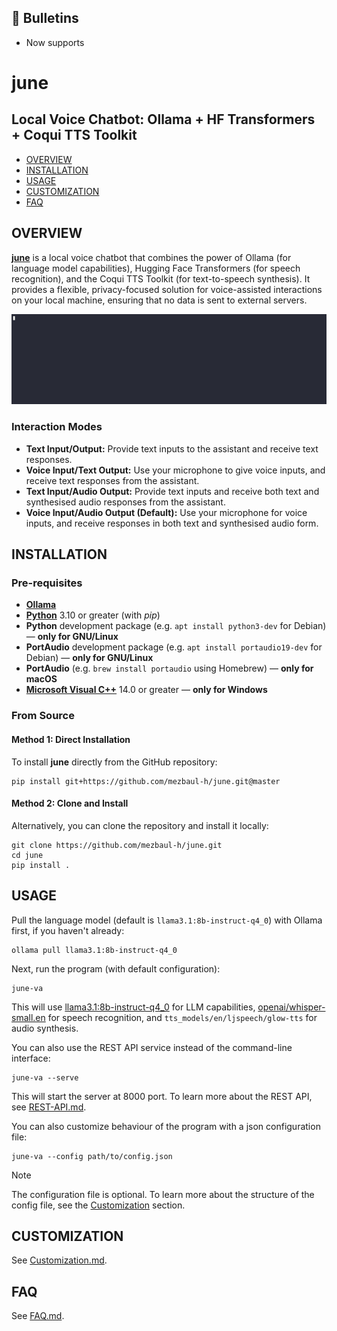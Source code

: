 ## 📣 Bulletins

- Now supports

# june

## Local Voice Chatbot: Ollama + HF Transformers + Coqui TTS Toolkit

- [OVERVIEW](#overview)
- [INSTALLATION](#installation)
- [USAGE](#usage)
- [CUSTOMIZATION](#customization)
- [FAQ](#faq)


## OVERVIEW

[**june**](https://github.com/mezbaul-h/june) is a local voice chatbot that combines the power of Ollama (for language model capabilities), Hugging Face Transformers (for speech recognition), and the Coqui TTS Toolkit (for text-to-speech synthesis). It provides a flexible, privacy-focused solution for voice-assisted interactions on your local machine, ensuring that no data is sent to external servers.

![demo-text-only-interaction](demo.gif)

### Interaction Modes

- **Text Input/Output:** Provide text inputs to the assistant and receive text responses.
- **Voice Input/Text Output:** Use your microphone to give voice inputs, and receive text responses from the assistant.
- **Text Input/Audio Output:** Provide text inputs and receive both text and synthesised audio responses from the assistant.
- **Voice Input/Audio Output (Default):** Use your microphone for voice inputs, and receive responses in both text and synthesised audio form.


## INSTALLATION

### Pre-requisites
- [**Ollama**](https://github.com/ollama/ollama)
- [**Python**](https://www.python.org/downloads/) 3.10 or greater (with _pip_)
- **Python** development package (e.g. `apt install python3-dev` for Debian) — **only for GNU/Linux**
- **PortAudio** development package (e.g. `apt install portaudio19-dev` for Debian) — **only for GNU/Linux**
- **PortAudio** (e.g. `brew install portaudio` using Homebrew) — **only for macOS**
- [**Microsoft Visual C++**](https://visualstudio.microsoft.com/visual-cpp-build-tools/) 14.0 or greater — **only for Windows**

### From Source

#### Method 1: Direct Installation

To install **june** directly from the GitHub repository:

```shell
pip install git+https://github.com/mezbaul-h/june.git@master
```

#### Method 2: Clone and Install

Alternatively, you can clone the repository and install it locally:

```shell
git clone https://github.com/mezbaul-h/june.git
cd june
pip install .
```


## USAGE

Pull the language model (default is `llama3.1:8b-instruct-q4_0`) with Ollama first, if you haven't already:

```shell
ollama pull llama3.1:8b-instruct-q4_0
```

Next, run the program (with default configuration):

```shell
june-va
```

This will use [llama3.1:8b-instruct-q4_0](https://ollama.com/library/llama3.1:8b-instruct-q4_0) for LLM capabilities, [openai/whisper-small.en](https://huggingface.co/openai/whisper-small.en) for speech recognition, and `tts_models/en/ljspeech/glow-tts` for audio synthesis.

You can also use the REST API service instead of the command-line interface:

```shell
june-va --serve
```

This will start the server at 8000 port. To learn more about the REST API, see [REST-API.md](docs/REST-API.md).

You can also customize behaviour of the program with a json configuration file:

```shell
june-va --config path/to/config.json
```

> [!NOTE]
> The configuration file is optional. To learn more about the structure of the config file, see the [Customization](#customization) section.


## CUSTOMIZATION

See [Customization.md](docs/Customization.md).


## FAQ

See [FAQ.md](docs/FAQ.md).
